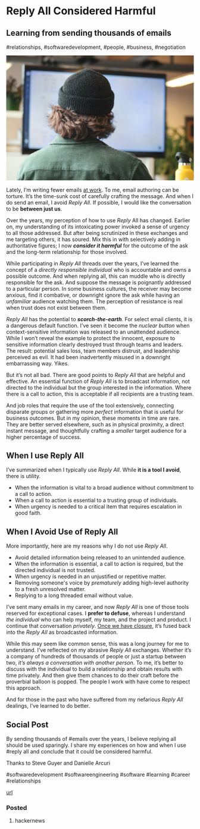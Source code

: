 # Reply All Considered Harmful
## Learning from sending thousands of emails
#relationships, #softwaredevelopment, #people, #business, #negotiation

![Photo by Sigmund on Unsplash](images/42-01.jpeg)

Lately, I’m writing fewer emails [at work](https://dev.to/solidi/what-is-an-engineering-manager-anyway-4and). To me, email authoring can be torture. It’s the time-sunk cost of carefully crafting the message. And when I do send an email, I avoid *Reply All*. If possible, I would like the conversation to be **between just us**.

Over the years, my perception of how to use *Reply* All has changed. Earlier on, my understanding of its intoxicating power invoked a sense of urgency to all those addressed. But after being scrutinized in these exchanges and me targeting others, it has soured. Mix this in with selectively adding in authoritative figures; I now ***consider it harmful*** for the outcome of the ask and the long-term relationship for those involved.

While participating in *Reply All* threads over the years, I’ve learned the concept of a *directly responsible individual* who is accountable and owns a possible outcome. And when replying all, this can muddle who is directly responsible for the ask. And suppose the message is poignantly addressed to a particular person. In some business cultures, the receiver may become anxious, find it combative, or downright ignore the ask while having an *unfamiliar* audience watching them. The perception of resistance is real when trust does not exist between them.

*Reply All* has the potential to ***scorch-the-earth***. For select email clients, it is a dangerous default function. I’ve seen it become the *nuclear button* when context-sensitive information was released to an unattended audience. While I won’t reveal the example to protect the innocent, exposure to sensitive information clearly destroyed trust through teams and leaders. The result: potential sales loss, team members distrust, and leadership perceived as evil. It had been inadvertently misused in a downright embarrassing way. Yikes.

But it’s not all bad. There are good points to *Reply All* that are helpful and effective. An essential function of *Reply All* is to broadcast information, not directed to the individual but the group interested in the information. Where there is a call to action, this is acceptable if all recipients are a trusting team.

And job roles that require the use of the tool extensively, connecting disparate groups or gathering more *perfect* information that is useful for business outcomes. But in my opinion, these moments in time are rare. They are better served elsewhere, such as in physical proximity, a direct instant message, and thoughtfully crafting a *smaller* target audience for a higher percentage of success.

## When I use Reply All

I’ve summarized when I typically use *Reply All*. While **it is a tool I avoid**, there is utility.

- When the information is vital to a broad audience without commitment to a call to action.
- When a call to action is essential to a trusting group of individuals.
- When urgency is needed to a critical item that requires escalation in good faith.

## When I Avoid Use of Reply All

More importantly, here are my reasons why I do not use *Reply All*.

- Avoid detailed information being released to an unintended audience.
- When the information is essential, a call to action is required, but the directed individual is not trusted.
- When urgency is needed in an unjustified or repetitive matter.
- Removing someone's voice by *prematurely* adding high-level authority to a fresh unresolved matter.
- Replying to a long threaded email without value.

I’ve sent many emails in my career, and now *Reply All* is one of those tools reserved for exceptional cases. I **prefer to defuse**, whereas I understand *the individual* who can help myself, my team, and the project and product. I continue that conversation *privately*. [Once we have closure](https://en.wikipedia.org/wiki/Getting_to_Yes), it’s fused back into the *Reply All* as broadcasted information.

While this may seem like common sense, this was a long journey for me to understand. I’ve reflected on my abrasive *Reply All* exchanges. Whether it’s a company of hundreds of thousands of people or just a startup between two, *it’s always a conversation with another person*. To me, it’s better to discuss with the individual to build a relationship and obtain results with time privately. And then give them chances to do their craft before the proverbial balloon is popped. The people I work with have come to respect this approach.

And for those in the past who have suffered from my nefarious *Reply All* dealings, I’ve learned to do better.

## Social Post

By sending thousands of #emails over the years, I believe replying all should be used sparingly. I share my experiences on how and when I use #reply all and conclude that it could be considered harmful.

Thanks to Steve Guyer and Danielle Arcuri

#softwaredevelopment #softwareengineering #software #learning #career #relationships

[url](https://medium.com/@solidi/reply-all-considered-harmful-f895beb5eabc)

### Posted

1. hackernews
